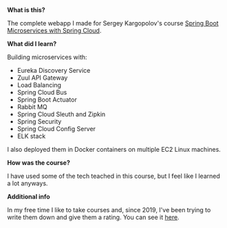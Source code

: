**What is this?**

The complete webapp I made for Sergey Kargopolov's course [Spring Boot Microservices with Spring Cloud](https://www.udemy.com/course/spring-boot-microservices-and-spring-cloud/).

**What did I learn?**

Building microservices with:
- Eureka Discovery Service
- Zuul API Gateway
- Load Balancing
- Spring Cloud Bus
- Spring Boot Actuator
- Rabbit MQ
- Spring Cloud Sleuth and Zipkin
- Spring Security
- Spring Cloud Config Server
- ELK stack

I also deployed them in Docker containers on multiple EC2 Linux machines.

**How was the course?**

I have used some of the tech teached in this course, but I feel like I learned a lot anyways.

**Additional info**

In my free time I like to take courses and, since 2019, I've been trying to write them down and give them a rating. You can see it [here](https://github.com/abrahammenendez/courses/).

